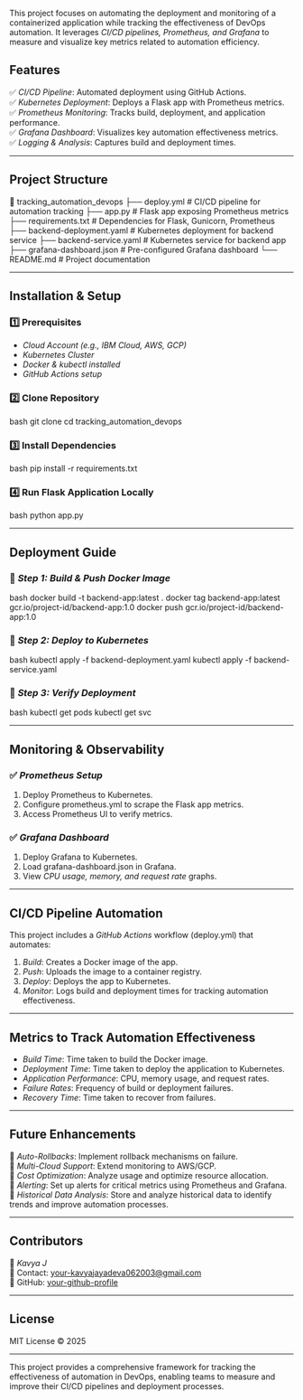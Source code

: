 This project focuses on automating the deployment and monitoring of a containerized application while tracking the effectiveness of DevOps automation. It leverages *CI/CD pipelines, Prometheus, and Grafana* to measure and visualize key metrics related to automation efficiency.

## Features
✅ *CI/CD Pipeline*: Automated deployment using GitHub Actions.  
✅ *Kubernetes Deployment*: Deploys a Flask app with Prometheus metrics.  
✅ *Prometheus Monitoring*: Tracks build, deployment, and application performance.  
✅ *Grafana Dashboard*: Visualizes key automation effectiveness metrics.  
✅ *Logging & Analysis*: Captures build and deployment times.  

---

## Project Structure

📂 tracking_automation_devops
├── deploy.yml                # CI/CD pipeline for automation tracking
├── app.py                    # Flask app exposing Prometheus metrics
├── requirements.txt          # Dependencies for Flask, Gunicorn, Prometheus
├── backend-deployment.yaml   # Kubernetes deployment for backend service
├── backend-service.yaml      # Kubernetes service for backend app
├── grafana-dashboard.json    # Pre-configured Grafana dashboard
└── README.md                 # Project documentation


---

## Installation & Setup

### 1️⃣ Prerequisites
- *Cloud Account (e.g., IBM Cloud, AWS, GCP)*
- *Kubernetes Cluster*
- *Docker & kubectl installed*
- *GitHub Actions setup*

### 2️⃣ Clone Repository
bash
git clone <repository-url>
cd tracking_automation_devops


### 3️⃣ Install Dependencies
bash
pip install -r requirements.txt


### 4️⃣ Run Flask Application Locally
bash
python app.py


---

## Deployment Guide

### 🔹 *Step 1: Build & Push Docker Image*
bash
docker build -t backend-app:latest .
docker tag backend-app:latest gcr.io/project-id/backend-app:1.0
docker push gcr.io/project-id/backend-app:1.0


### 🔹 *Step 2: Deploy to Kubernetes*
bash
kubectl apply -f backend-deployment.yaml
kubectl apply -f backend-service.yaml


### 🔹 *Step 3: Verify Deployment*
bash
kubectl get pods
kubectl get svc


---

## Monitoring & Observability

### ✅ *Prometheus Setup*
1. Deploy Prometheus to Kubernetes.
2. Configure prometheus.yml to scrape the Flask app metrics.
3. Access Prometheus UI to verify metrics.

### ✅ *Grafana Dashboard*
1. Deploy Grafana to Kubernetes.
2. Load grafana-dashboard.json in Grafana.
3. View *CPU usage, memory, and request rate* graphs.

---

## CI/CD Pipeline Automation
This project includes a *GitHub Actions* workflow (deploy.yml) that automates:
1. *Build*: Creates a Docker image of the app.
2. *Push*: Uploads the image to a container registry.
3. *Deploy*: Deploys the app to Kubernetes.
4. *Monitor*: Logs build and deployment times for tracking automation effectiveness.

---

## Metrics to Track Automation Effectiveness
- *Build Time*: Time taken to build the Docker image.
- *Deployment Time*: Time taken to deploy the application to Kubernetes.
- *Application Performance*: CPU, memory usage, and request rates.
- *Failure Rates*: Frequency of build or deployment failures.
- *Recovery Time*: Time taken to recover from failures.

---

## Future Enhancements
🚀 *Auto-Rollbacks*: Implement rollback mechanisms on failure.  
🚀 *Multi-Cloud Support*: Extend monitoring to AWS/GCP.  
🚀 *Cost Optimization*: Analyze usage and optimize resource allocation.  
🚀 *Alerting*: Set up alerts for critical metrics using Prometheus and Grafana.  
🚀 *Historical Data Analysis*: Store and analyze historical data to identify trends and improve automation processes.  

---

## Contributors
👤 *Kavya J*  
📧 Contact: your-kavyajayadeva062003@gmail.com  
🔗 GitHub: [your-github-profile](https://github.com/KavyaJGowda06/Devops-)

---

## License
MIT License © 2025

---

This project provides a comprehensive framework for tracking the effectiveness of automation in DevOps, enabling teams to measure and improve their CI/CD pipelines and deployment processes.
